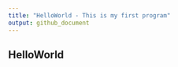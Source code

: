```yaml
---
title: "HelloWorld - This is my first program"
output: github_document
---
```

## HelloWorld




